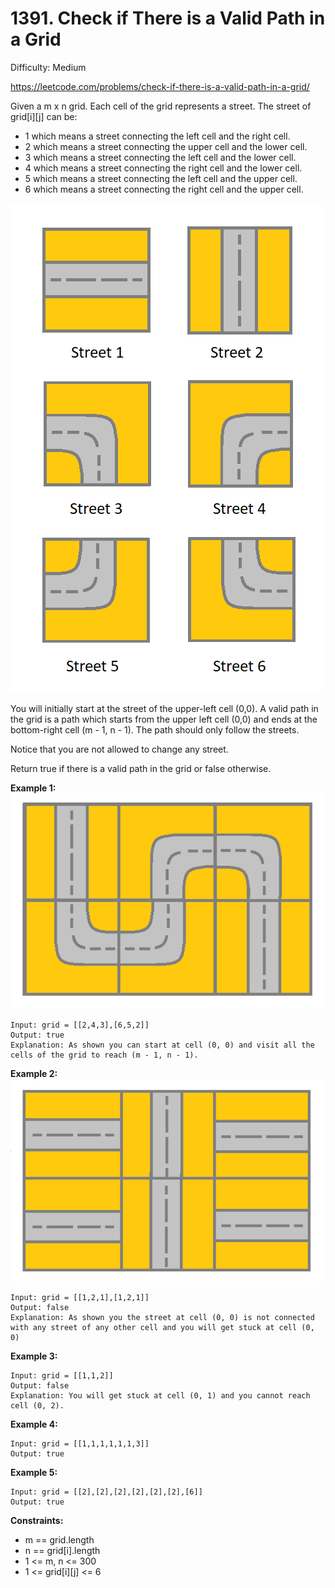 # 1391. Check if There is a Valid Path in a Grid

Difficulty: Medium

https://leetcode.com/problems/check-if-there-is-a-valid-path-in-a-grid/

Given a m x n grid. Each cell of the grid represents a street. The street of grid[i][j] can be:
* 1 which means a street connecting the left cell and the right cell.
* 2 which means a street connecting the upper cell and the lower cell.
* 3 which means a street connecting the left cell and the lower cell.
* 4 which means a street connecting the right cell and the lower cell.
* 5 which means a street connecting the left cell and the upper cell.
* 6 which means a street connecting the right cell and the upper cell.

![street](street.png)

You will initially start at the street of the upper-left cell (0,0). A valid path in the grid is a path which starts from the upper left cell (0,0) and ends at the bottom-right cell (m - 1, n - 1). The path should only follow the streets.

Notice that you are not allowed to change any street.

Return true if there is a valid path in the grid or false otherwise.

**Example 1:**  
![e1](e1.png)
```
Input: grid = [[2,4,3],[6,5,2]]
Output: true
Explanation: As shown you can start at cell (0, 0) and visit all the cells of the grid to reach (m - 1, n - 1).
```

**Example 2:**  
![e2](e2.png)
```
Input: grid = [[1,2,1],[1,2,1]]
Output: false
Explanation: As shown you the street at cell (0, 0) is not connected with any street of any other cell and you will get stuck at cell (0, 0)
```

**Example 3:**
```
Input: grid = [[1,1,2]]
Output: false
Explanation: You will get stuck at cell (0, 1) and you cannot reach cell (0, 2).
```

**Example 4:**
```
Input: grid = [[1,1,1,1,1,1,3]]
Output: true
```

**Example 5:**
```
Input: grid = [[2],[2],[2],[2],[2],[2],[6]]
Output: true
```

**Constraints:**

* m == grid.length
* n == grid[i].length
* 1 <= m, n <= 300
* 1 <= grid[i][j] <= 6
